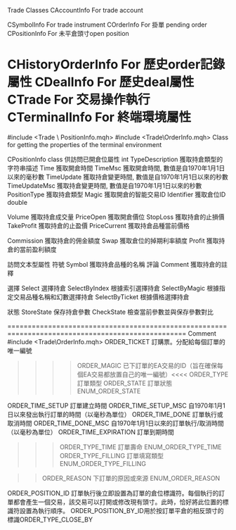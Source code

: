   

Trade Classes
CAccountInfo       For trade account

CSymbolInfo        For trade instrument 
COrderInfo         For 掛單     pending order
CPositionInfo      For 未平倉頭寸open position

CHistoryOrderInfo  For 歷史order記錄屬性
CDealInfo          For 歷史deal屬性
CTrade             For 交易操作執行
CTerminalInfo      For 終端環境屬性
==========================================================================================
 #include  <Trade \ PositionInfo.mqh> 
 #include <Trade\OrderInfo.mqh>
Class for getting the properties of the terminal environment

 CPositionInfo class 供訪問已開倉位屬性
int
TypeDescription 獲取持倉類型的字符串描述
Time        獲取開倉時間                                    TimeMsc     獲取開倉時間, 數值是自1970年1月1日以來的毫秒數
TimeUpdate  獲取持倉變更時間, 數值是自1970年1月1日以來的秒數  TimeUpdateMsc 獲取持倉變更時間, 數值是自1970年1月1日以來的秒數
PositionType    獲取持倉類型
Magic           獲取開倉的智能交易ID
Identifier   獲取倉位ID
double

Volume        獲取持倉成交量
PriceOpen     獲取開倉價位
StopLoss      獲取持倉的止損價
TakeProfit    獲取持倉的止盈價
PriceCurrent  獲取持倉品種當前價格

Commission    獲取持倉的佣金額度
Swap          獲取倉位的掉期利率額度
Profit        獲取持倉的當前盈利額度

訪問文本型屬性 符號
Symbol        獲取持倉品種的名稱 評論
Comment       獲取持倉的註釋

選擇
Select  選擇持倉
SelectByIndex 	根據索引選擇持倉
SelectByMagic	  根據指定交易品種名稱和幻數選擇持倉
SelectByTicket  根據價格選擇持倉

狀態
StoreState      保存持倉參數
CheckState      檢查當前參數並與保存參數對比

==================================================================================================
Comment
#include <Trade\OrderInfo.mqh>
ORDER_TICKET        訂購票。分配給每個訂單的唯一編號
>>>>ORDER_MAGIC           已下訂單的EA交易的ID（旨在確保每個EA交易都放置自己的唯一編號）<<<<
ORDER_TYPE              訂單類型
ORDER_STATE             訂單狀態  ENUM_ORDER_STATE



ORDER_TIME_SETUP        訂單建立時間          ORDER_TIME_SETUP_MSC    自1970年1月1日以來發出執行訂單的時間（以毫秒為單位）
ORDER_TIME_DONE         訂單執行或取消時間     ORDER_TIME_DONE_MSC     自1970年1月1日以來的訂單執行/取消時間（以毫秒為單位）
ORDER_TIME_EXPIRATION   訂單到期時間
>>>ORDER_TYPE_TIME       訂單壽命             ENUM_ORDER_TYPE_TIME
ORDER_TYPE_FILLING      訂單填寫類型          ENUM_ORDER_TYPE_FILLING

>>ORDER_REASON          下訂單的原因或來源     ENUM_ORDER_REASON

ORDER_POSITION_ID   訂單執行後立即設置為訂單的倉位標識符。每個執行的訂單都會產生一個交易，該交易可以打開或修改現有頭寸。此時，恰好將此位置的標識符設置為執行順序。
ORDER_POSITION_BY_ID用於按訂單平倉的相反頭寸的標識ORDER_TYPE_CLOSE_BY
